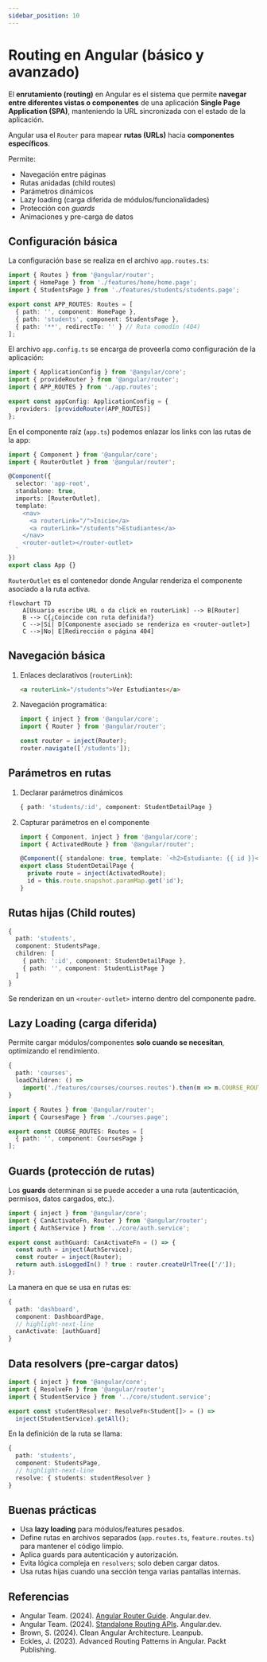 ```yaml
---
sidebar_position: 10
---
```


# Routing en Angular (básico y avanzado)

El **enrutamiento (routing)** en Angular es el sistema que permite **navegar entre diferentes vistas o componentes** de una aplicación **Single Page Application (SPA)**, manteniendo la URL sincronizada con el estado de la aplicación.

Angular usa el `Router` para mapear **rutas (URLs)** hacia **componentes específicos**.

Permite:

- Navegación entre páginas
- Rutas anidadas (child routes)
- Parámetros dinámicos
- Lazy loading (carga diferida de módulos/funcionalidades)
- Protección con *guards*
- Animaciones y pre-carga de datos

## Configuración básica

La configuración base se realiza en el archivo `app.routes.ts`:

```ts title="app.routes.ts" showLineNumbers
import { Routes } from '@angular/router';
import { HomePage } from './features/home/home.page';
import { StudentsPage } from './features/students/students.page';

export const APP_ROUTES: Routes = [
  { path: '', component: HomePage },
  { path: 'students', component: StudentsPage },
  { path: '**', redirectTo: '' } // Ruta comodín (404)
];
```

El archivo `app.config.ts` se encarga de proveerla como configuración de la aplicación:

```ts title="app.config.ts" showLineNumbers
import { ApplicationConfig } from '@angular/core';
import { provideRouter } from '@angular/router';
import { APP_ROUTES } from './app.routes';

export const appConfig: ApplicationConfig = {
  providers: [provideRouter(APP_ROUTES)]
};
```

En el componente raíz (`app.ts`) podemos enlazar los links con las rutas de la app:

```ts title="app.ts" showLineNumbers
import { Component } from '@angular/core';
import { RouterOutlet } from '@angular/router';

@Component({
  selector: 'app-root',
  standalone: true,
  imports: [RouterOutlet],
  template: `
    <nav>
      <a routerLink="/">Inicio</a>
      <a routerLink="/students">Estudiantes</a>
    </nav>
    <router-outlet></router-outlet>
  `
})
export class App {}
```

`RouterOutlet` es el contenedor donde Angular renderiza el componente asociado a la ruta activa.

```mermaid
flowchart TD
    A[Usuario escribe URL o da click en routerLink] --> B[Router]
    B --> C{¿Coincide con ruta definida?}
    C -->|Sí| D[Componente asociado se renderiza en <router-outlet>]
    C -->|No| E[Redirección o página 404]
```

## Navegación básica

1. Enlaces declarativos (`routerLink`):

   ```html
   <a routerLink="/students">Ver Estudiantes</a>
   ```

2. Navegación programática:

   ```ts showLineNumbers
   import { inject } from '@angular/core';
   import { Router } from '@angular/router';

   const router = inject(Router);
   router.navigate(['/students']);
   ```

## Parámetros en rutas

1. Declarar parámetros dinámicos

   ```ts
   { path: 'students/:id', component: StudentDetailPage }
   ```

2. Capturar parámetros en el componente

   ```ts showLineNumbers
   import { Component, inject } from '@angular/core';
   import { ActivatedRoute } from '@angular/router';

   @Component({ standalone: true, template: `<h2>Estudiante: {{ id }}</h2>` })
   export class StudentDetailPage {
     private route = inject(ActivatedRoute);
     id = this.route.snapshot.paramMap.get('id');
   }
   ```

## Rutas hijas (Child routes)

```ts showLineNumbers
{
  path: 'students',
  component: StudentsPage,
  children: [
    { path: ':id', component: StudentDetailPage },
    { path: '', component: StudentListPage }
  ]
}
```

Se renderizan en un `<router-outlet>` interno dentro del componente padre.

## Lazy Loading (carga diferida)

Permite cargar módulos/componentes **solo cuando se necesitan**, optimizando el rendimiento.

```ts showLineNumbers
{
  path: 'courses',
  loadChildren: () =>
    import('./features/courses/courses.routes').then(m => m.COURSE_ROUTES)
}
```

```ts title="courses.routes.ts" showLineNumbers
import { Routes } from '@angular/router';
import { CoursesPage } from './courses.page';

export const COURSE_ROUTES: Routes = [
  { path: '', component: CoursesPage }
];
```

## Guards (protección de rutas)

Los **guards** determinan si se puede acceder a una ruta (autenticación, permisos, datos cargados, etc.).

```ts showLineNumbers
import { inject } from '@angular/core';
import { CanActivateFn, Router } from '@angular/router';
import { AuthService } from '../core/auth.service';

export const authGuard: CanActivateFn = () => {
  const auth = inject(AuthService);
  const router = inject(Router);
  return auth.isLoggedIn() ? true : router.createUrlTree(['/']);
};
```

La manera en que se usa en rutas es:

```ts
{ 
  path: 'dashboard', 
  component: DashboardPage, 
  // highlight-next-line
  canActivate: [authGuard] 
}
```

## Data resolvers (pre-cargar datos)

```ts
import { inject } from '@angular/core';
import { ResolveFn } from '@angular/router';
import { StudentService } from '../core/student.service';

export const studentResolver: ResolveFn<Student[]> = () =>
  inject(StudentService).getAll();
```

En la definición de la ruta se llama:

```ts showLineNumbers
{
  path: 'students',
  component: StudentsPage,
  // highlight-next-line
  resolve: { students: studentResolver }
}
```

## Buenas prácticas

- Usa **lazy loading** para módulos/features pesados.
- Define rutas en archivos separados (`app.routes.ts`, `feature.routes.ts`) para mantener el código limpio.
- Aplica guards para autenticación y autorización.
- Evita lógica compleja en `resolvers`; solo deben cargar datos.
- Usa rutas hijas cuando una sección tenga varias pantallas internas.

## Referencias

- Angular Team. (2024). [Angular Router Guide](https://angular.dev/guide/routing). Angular.dev.
- Angular Team. (2024). [Standalone Routing APIs](https://angular.dev/guide/standalone-components). Angular.dev.
- Brown, S. (2024). Clean Angular Architecture. Leanpub.
- Eckles, J. (2023). Advanced Routing Patterns in Angular. Packt Publishing.
